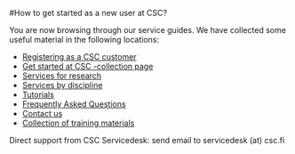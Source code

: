 #How to get started as a new user at CSC?

You are now browsing through our service guides.
We have collected some useful material in the following locations:

* [Registering as a CSC customer](https://research.csc.fi/accounts-and-projects)
* [Get started at CSC -collection page](https://www.csc.fi/get-started)
* [Services for research](https://research.csc.fi/home)
* [Services by discipline](https://research.csc.fi/sciences)
* [Tutorials](../../support/tutorials/index.md)
* [Frequently Asked Questions](index.md)
* [Contact us](../../support/contact.md)
* [Collection of training materials](https://research.csc.fi/en/web/training/materials)

Direct support from CSC Servicedesk: send email to servicedesk (at) csc.fi
